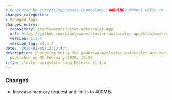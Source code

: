 ```yaml
---
# Generated by scripts/aggregate-changelogs. WARNING: Manual edits to this files will be overwritten.
changes_categories:
- Managed Apps
changes_entry:
  repository: giantswarm/cluster-autoscaler-app
  url: https://github.com/giantswarm/cluster-autoscaler-app/blob/master/CHANGELOG.md#v114-2020-02-05
  version: 1.1.4
  version_tag: v1.1.4
date: '2020-02-05T12:53:43'
description: Changelog entry for giantswarm/cluster-autoscaler-app version 1.1.4,
  published on 05 February 2020, 12:53
title: cluster-autoscaler-app Release v1.1.4
---
```


### Changed
- Increase memory request and limits to 400MB.
